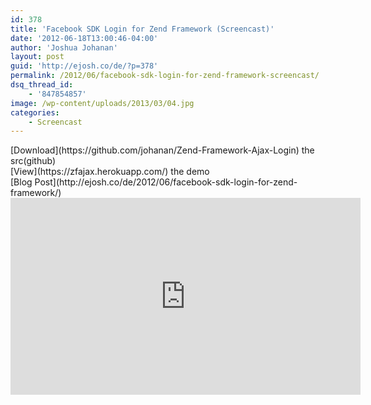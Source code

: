 ```yaml
---
id: 378
title: 'Facebook SDK Login for Zend Framework (Screencast)'
date: '2012-06-18T13:00:46-04:00'
author: 'Joshua Johanan'
layout: post
guid: 'http://ejosh.co/de/?p=378'
permalink: /2012/06/facebook-sdk-login-for-zend-framework-screencast/
dsq_thread_id:
    - '847854857'
image: /wp-content/uploads/2013/03/04.jpg
categories:
    - Screencast
---
```


<div class="action-button">[Download](https://github.com/johanan/Zend-Framework-Ajax-Login) the src(github)</div><div class="action-button">[View](https://zfajax.herokuapp.com/) the demo</div><div class="action-button">[Blog Post](http://ejosh.co/de/2012/06/facebook-sdk-login-for-zend-framework/)</div><iframe allowfullscreen="" frameborder="0" height="315" loading="lazy" src="http://www.youtube.com/embed/ZFEiWTzZdQQ" width="560"></iframe>